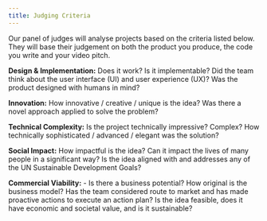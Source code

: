 ```yaml
---
title: Judging Criteria
---
```

Our panel of judges will analyse projects based on the criteria listed below. They will base their judgement on both the product you produce, the code you write and your video pitch.

**Design & Implementation:** Does it work? Is it implementable? Did the team think about the user interface (UI) and user experience (UX)? Was the product designed with humans in mind?

**Innovation:** How innovative / creative / unique is the idea? Was there a novel approach applied to solve the problem?

**Technical Complexity:** Is the project technically impressive? Complex? How technically sophisticated / advanced / elegant was the solution?

**Social Impact:** How impactful is the idea? Can it impact the lives of many people in a significant way? Is the idea aligned with and addresses any of the UN Sustainable Development Goals?

**Commercial Viability:** - Is there a business potential? How original is the business model? Has the team considered route to market and has made proactive actions to execute an action plan? Is the idea feasible, does it have economic and societal value, and is it sustainable?

